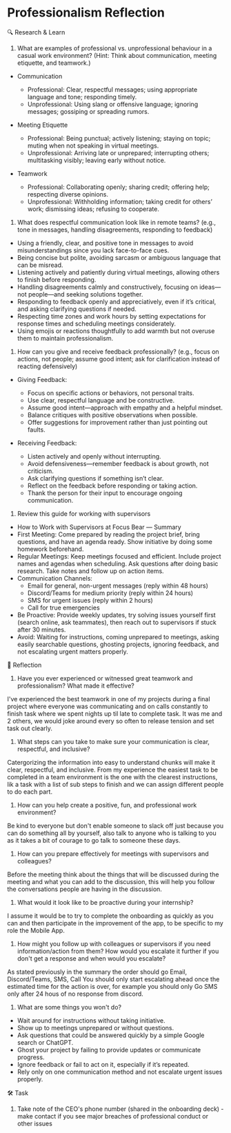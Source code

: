 # Professionalism Reflection

🔍 Research & Learn

1. What are examples of professional vs. unprofessional behaviour in a casual
   work environment? (Hint: Think about communication, meeting etiquette, and
   teamwork.)

- Communication
  - Professional: Clear, respectful messages; using appropriate language and
    tone; responding timely.
  - Unprofessional: Using slang or offensive language; ignoring messages;
    gossiping or spreading rumors.

- Meeting Etiquette
  - Professional: Being punctual; actively listening; staying on topic; muting
    when not speaking in virtual meetings.
  - Unprofessional: Arriving late or unprepared; interrupting others;
    multitasking visibly; leaving early without notice.

- Teamwork
  - Professional: Collaborating openly; sharing credit; offering help;
    respecting diverse opinions.
  - Unprofessional: Withholding information; taking credit for others’ work;
    dismissing ideas; refusing to cooperate.

1. What does respectful communication look like in remote teams? (e.g., tone in
   messages, handling disagreements, responding to feedback)

- Using a friendly, clear, and positive tone in messages to avoid
  misunderstandings since you lack face-to-face cues.
- Being concise but polite, avoiding sarcasm or ambiguous language that can be
  misread.
- Listening actively and patiently during virtual meetings, allowing others to
  finish before responding.
- Handling disagreements calmly and constructively, focusing on ideas—not
  people—and seeking solutions together.
- Responding to feedback openly and appreciatively, even if it’s critical, and
  asking clarifying questions if needed.
- Respecting time zones and work hours by setting expectations for response
  times and scheduling meetings considerately.
- Using emojis or reactions thoughtfully to add warmth but not overuse them to
  maintain professionalism.

1. How can you give and receive feedback professionally? (e.g., focus on
   actions, not people; assume good intent; ask for clarification instead of
   reacting defensively)

- Giving Feedback:
  - Focus on specific actions or behaviors, not personal traits.
  - Use clear, respectful language and be constructive.
  - Assume good intent—approach with empathy and a helpful mindset.
  - Balance critiques with positive observations when possible.
  - Offer suggestions for improvement rather than just pointing out faults.

- Receiving Feedback:
  - Listen actively and openly without interrupting.
  - Avoid defensiveness—remember feedback is about growth, not criticism.
  - Ask clarifying questions if something isn’t clear.
  - Reflect on the feedback before responding or taking action.
  - Thank the person for their input to encourage ongoing communication.

1. Review this guide for working with supervisors

- How to Work with Supervisors at Focus Bear — Summary
- First Meeting: Come prepared by reading the project brief, bring questions,
  and have an agenda ready. Show initiative by doing some homework beforehand.
- Regular Meetings: Keep meetings focused and efficient. Include project names
  and agendas when scheduling. Ask questions after doing basic research. Take
  notes and follow up on action items.
- Communication Channels:
  - Email for general, non-urgent messages (reply within 48 hours)
  - Discord/Teams for medium priority (reply within 24 hours)
  - SMS for urgent issues (reply within 2 hours)
  - Call for true emergencies
- Be Proactive: Provide weekly updates, try solving issues yourself first
  (search online, ask teammates), then reach out to supervisors if stuck after
  30 minutes.
- Avoid: Waiting for instructions, coming unprepared to meetings, asking easily
  searchable questions, ghosting projects, ignoring feedback, and not escalating
  urgent matters properly.

📝 Reflection

1. Have you ever experienced or witnessed great teamwork and professionalism?
   What made it effective?

I've experienced the best teamwork in one of my projects during a final project
where everyone was communicating and on calls constantly to finish task where we
spent nights up til late to complete task. It was me and 2 others, we would joke
around every so often to release tension and set task out clearly.

1. What steps can you take to make sure your communication is clear, respectful,
   and inclusive?

Catergorizing the information into easy to understand chunks will make it clear,
respectful, and inclusive. From my experience the easiest task to be completed
in a team environment is the one with the clearest instructions, lik a task with
a list of sub steps to finish and we can assign different people to do each
part.

1. How can you help create a positive, fun, and professional work environment?

Be kind to everyone but don't enable someone to slack off just because you can
do something all by yourself, also talk to anyone who is talking to you as it
takes a bit of courage to go talk to someone these days.

1. How can you prepare effectively for meetings with supervisors and colleagues?

Before the meeting think about the things that will be discussed during the
meeting and what you can add to the discussion, this will help you follow the
conversations people are having in the discussion.

1. What would it look like to be proactive during your internship?

I assume it would be to try to complete the onboarding as quickly as you can and
then participate in the improvement of the app, to be specific to my role the
Mobile App.

1. How might you follow up with colleagues or supervisors if you need
   information/action from them? How would you escalate it further if you don't
   get a response and when would you escalate?

As stated previously in the summary the order should go Email, Discord/Teams,
SMS, Call You should only start escalating ahead once the estimated time for the
action is over, for example you should only Go SMS only after 24 hous of no
response from discord.

1. What are some things you won't do?

- Wait around for instructions without taking initiative.
- Show up to meetings unprepared or without questions.
- Ask questions that could be answered quickly by a simple Google search or
  ChatGPT.
- Ghost your project by failing to provide updates or communicate progress.
- Ignore feedback or fail to act on it, especially if it’s repeated.
- Rely only on one communication method and not escalate urgent issues properly.

🛠️ Task

1. Take note of the CEO's phone number (shared in the onboarding deck) - make
   contact if you see major breaches of professional conduct or other issues
